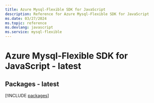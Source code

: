 ```yaml
---
title: Azure Mysql-Flexible SDK for JavaScript
description: Reference for Azure Mysql-Flexible SDK for JavaScript
ms.date: 03/27/2024
ms.topic: reference
ms.devlang: javascript
ms.service: mysql-flexible
---
```

# Azure Mysql-Flexible SDK for JavaScript - latest
## Packages - latest
[!INCLUDE [packages](mysql-flexible-index.md)]